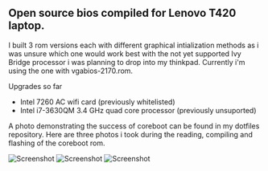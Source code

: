 ## Open source bios compiled for Lenovo T420 laptop.

I built 3 rom versions each with different graphical intialization methods as i was unsure which one would work best with the not yet supported Ivy Bridge processor i was planning to drop into my thinkpad. Currently i'm using the one with vgabios-2170.rom. 

Upgrades so far
 - Intel 7260 AC wifi card (previously whitelisted)
 - Intel i7-3630QM 3.4 GHz quad core processor (previously unsuported)

A photo demonstrating the success of coreboot can be found in my dotfiles repository.
Here are three photos i took during the reading, compiling and flashing of the coreboot rom.

![Screenshot](doc/Screenshot1.JPG)
![Screenshot](doc/Screenshot2.JPG)
![Screenshot](doc/Screenshot3.JPG)
